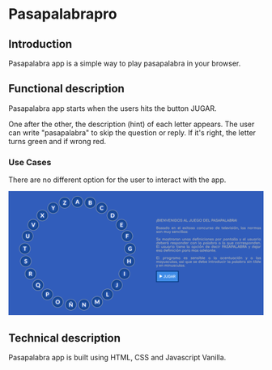 Pasapalabrapro
=========

## Introduction

Pasapalabra app is a simple way to play pasapalabra in your browser.

## Functional description

Pasapalabra app starts when the users hits the button JUGAR. 

One after the other, the description (hint) of each letter appears. The user can write "pasapalabra" to skip the question or reply. If it's right, the letter turns green and if wrong red.


### Use Cases 

There are no different option for the user to interact with the app. 

![alt text](pasapalabrapro.png)


## Technical description

Pasapalabra app is built using HTML, CSS and Javascript Vanilla.